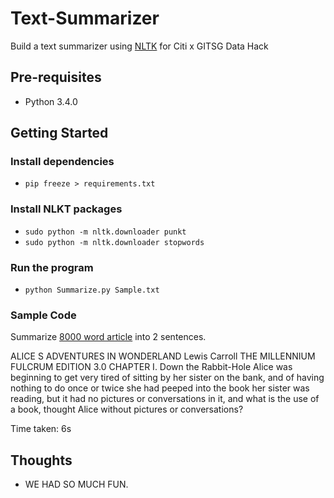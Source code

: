 # Text-Summarizer

Build a text summarizer using [NLTK](https://www.nltk.org/) for Citi x GITSG Data Hack

## Pre-requisites

- Python 3.4.0

## Getting Started

### Install dependencies

- `pip freeze > requirements.txt`

### Install NLKT packages

- `sudo python -m nltk.downloader punkt`
- `sudo python -m nltk.downloader stopwords`

### Run the program

- `python Summarize.py Sample.txt`

### Sample Code

Summarize [8000 word article](./Sample.txt) into 2 sentences.

ALICE S ADVENTURES IN WONDERLAND Lewis Carroll THE MILLENNIUM FULCRUM EDITION 3.0 CHAPTER I. Down the Rabbit-Hole Alice was beginning to get very tired of sitting by her sister on the bank, and of having nothing to do once or twice she had peeped into the book her sister was reading, but it had no pictures or conversations in it, and what is the use of a book, thought Alice without pictures or conversations?

Time taken: 6s

## Thoughts

- WE HAD SO MUCH FUN.
